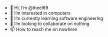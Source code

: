 - 👋 Hi, I’m @theel69
- 👀 I’m interested in computers
- 🌱 I’m currently learning software engineering
- 💞️ I’m looking to collaborate on nothing
- 📫 How to reach me on nowhere

<!---
theel69/theel69 is a ✨ special ✨ repository because its `README.md` (this file) appears on your GitHub profile.
You can click the Preview link to take a look at your changes.
--->
